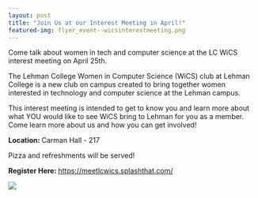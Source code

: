 ```yaml
---
layout: post
title: "Join Us at our Interest Meeting in April!"
featured-img: flyer_event--wicsinterestmeeting.png
---
```


Come talk about women in tech and computer science at the LC WiCS interest meeting on April 25th.

The Lehman College Women in Computer Science (WiCS) club at Lehman College is a new club on campus created to bring together women interested in technology and computer science at the Lehman campus.

This interest meeting is intended to get to know you and learn more about what YOU would like to see WiCS bring to Lehman for you as a member. Come learn more about us and how you can get involved! 

<strong>Location: </strong> Carman Hall - 217

Pizza and refreshments will be served!

<strong>Register Here: </strong> <a href="https://meetlcwics.splashthat.com/">https://meetlcwics.splashthat.com/</a>

<img src="{{site.url}}/assets/img/posts/flyer_event--wicsinterestmeeting.png">
